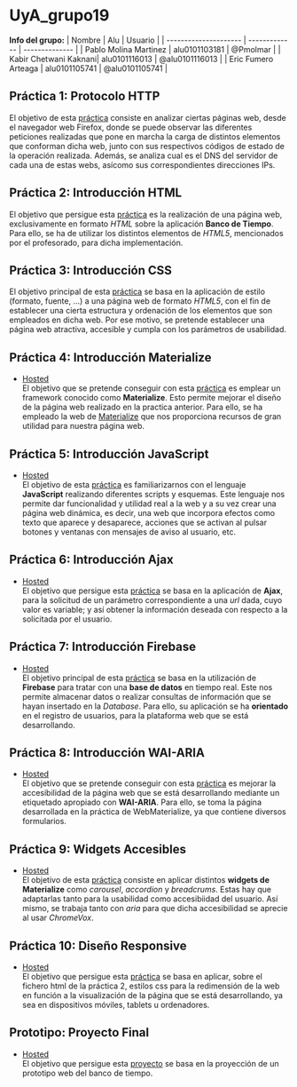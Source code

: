 # UyA_grupo19

**Info del grupo:**
| Nombre                | Alu           | Usuario        |
| --------------------- | ------------- | -------------- |
| Pablo Molina Martinez | alu0101103181 | @Pmolmar       |
| Kabir Chetwani Kaknani| alu0101116013 | @alu0101116013 |
| Eric Fumero Arteaga   | alu0101105741 | @alu0101105741 |

## Práctica 1: Protocolo HTTP
El objetivo de esta [práctica](P1/Informe_HTTP.md) consiste en analizar ciertas páginas web, desde el navegador web Firefox, donde se puede observar las diferentes peticiones realizadas que pone en marcha la carga de distintos elementos que conforman dicha web, junto con sus respectivos códigos de estado de la operación realizada. Además, se analiza cual es el DNS del servidor de cada una de estas webs, asícomo sus correspondientes direcciones IPs.

## Práctica 2: Introducción HTML
El objetivo que persigue esta [práctica](P2/Informe_HTML.md) es la realización de una página web, exclusivamente en formato *HTML* sobre la aplicación **Banco de Tiempo**. Para ello, se ha de utilizar los distintos elementos de *HTML5*, mencionados por el profesorado, para dicha implementación.

## Práctica 3: Introducción CSS
El objetivo principal de esta [práctica](P3/Informe_CSS.md) se basa en la aplicación de estilo (formato, fuente, ...) a una página web de formato *HTML5*, con el fin de establecer una cierta estructura y ordenación de los elementos que son empleados en dicha web. Por ese motivo, se pretende establecer una página web atractiva, accesible y cumpla con los parámetros de usabilidad.

## Práctica 4: Introducción Materialize
- [Hosted](https://WebMaterialize--pmolmar.repl.co)<br>
El objetivo que se pretende conseguir con esta [práctica](P4/Informe_Materialize.md) es emplear un framework conocido como **Materialize**. Esto permite mejorar el diseño de la página web realizado en la practica anterior. Para ello, se ha empleado la web de [Materialize](http://materializecss.com) que nos proporciona recursos de gran utilidad para nuestra página web.

## Práctica 5: Introducción JavaScript
- [Hosted](https://JS--pmolmar.repl.co)<br>
El objetivo de esta [práctica](P5/Informe_JavaScript.md) es familiarizarnos con el lenguaje **JavaScript** realizando diferentes scripts y esquemas. Este lenguaje nos permite dar funcionalidad y utilidad real a la web y a su vez crear una página web dinámica, es decir, una web que incorpora efectos como texto que aparece y desaparece, acciones que se activan al pulsar botones y ventanas con mensajes de aviso al usuario, etc.

## Práctica 6: Introducción Ajax
- [Hosted](https://Ajax--pmolmar.repl.co)<br>
El objetivo que persigue esta [práctica](P6/Informe_Ajax.md) se basa en la aplicación de **Ajax**, para la solicitud de un parámetro correspondiente a una *url* dada, cuyo valor es variable; y así obtener la información deseada con respecto a la solicitada por el usuario.

## Práctica 7: Introducción Firebase
- [Hosted](https://WebMaterialize--pmolmar.repl.co)<br>
El objetivo principal de esta [práctica](P7/Informe_Firebase.md) se basa en la utilización de **Firebase** para tratar con una **base de datos** en tiempo real. Este nos permite almacenar datos o realizar consultas de información que se hayan insertado en la *Database*. Para ello, su aplicación se ha **orientado** en el registro de usuarios, para la plataforma web que se está desarrollando.

## Práctica 8: Introducción WAI-ARIA
- [Hosted](https://WebMaterialize--pmolmar.repl.co)<br>
El objetivo que se pretende conseguir con esta [práctica](P8/Informe_WAI-ARIA.md) es mejorar la accesibilidad de la página web que se está desarrollando mediante un etiquetado apropiado con **WAI-ARIA**. Para ello, se toma la página desarrollada en la práctica de WebMaterialize, ya que contiene diversos formularios.

## Práctica 9: Widgets Accesibles
- [Hosted](https://WebMaterialize--pmolmar.repl.co)<br>
El objetivo de esta [práctica](P9/Informe_Widgets.md) consiste en aplicar distintos **widgets de Materialize** como *carousel*, *accordion* y *breadcrums*. Estas hay que adaptarlas tanto para la usabilidad como accesibiidad del usuario. Así mismo, se trabaja tanto con *aria* para que dicha accesibilidad se aprecie al usar *ChromeVox*.

## Práctica 10: Diseño Responsive
- [Hosted](https://responsive--pmolmar.repl.co/)<br>
El objetivo que persigue esta [práctica](P10/Informe_Responsive.md) se basa en aplicar, sobre el fichero html de la práctica 2, estilos css para la redimensión de la web en función a la visualización de la página que se está desarrollando, ya sea en dispositivos móviles, tablets u ordenadores.

## Prototipo: Proyecto Final
- [Hosted](https://prototipo--pmolmar.repl.co/)<br>
El objetivo que persigue esta [proyecto](Prototipo-Proyecto_final/Informe_Prototipo.md) se basa en la proyección de un prototipo web del banco de tiempo.


